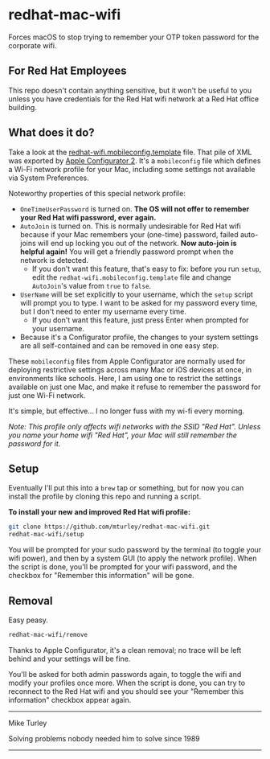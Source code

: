 # redhat-mac-wifi

Forces macOS to stop trying to remember your OTP token password for the corporate wifi.

## For Red Hat Employees

This repo doesn't contain anything sensitive, but it won't be useful to you unless you have credentials for the Red Hat wifi network at a Red Hat office building.

## What does it do?

Take a look at the [redhat-wifi.mobileconfig.template](https://github.com/mturley/redhat-mac-wifi/blob/master/config/redhat-wifi.mobileconfig.template) file. That pile of XML was exported by [Apple Configurator 2](https://itunes.apple.com/us/app/apple-configurator-2/id1037126344?mt=12). It's a `mobileconfig` file which defines a Wi-Fi network profile for your Mac, including some settings not available via System Preferences.

Noteworthy properties of this special network profile:

* `OneTimeUserPassword` is turned on. **The OS will not offer to remember your Red Hat wifi password, ever again.**
* `AutoJoin` is turned on. This is normally undesirable for Red Hat wifi because if your Mac remembers your (one-time) password, failed auto-joins will end up locking you out of the network. **Now auto-join is helpful again!** You will get a friendly password prompt when the network is detected.
  * If you don't want this feature, that's easy to fix: before you run `setup`, edit the `redhat-wifi.mobileconfig.template` file and change `AutoJoin`'s value from `true` to `false`.
* `UserName` will be set explicitly to your username, which the `setup` script will prompt you to type. I want to be asked for my password every time, but I don't need to enter my username every time.
  * If you don't want this feature, just press Enter when prompted for your username.
* Because it's a Configurator profile, the changes to your system settings are all self-contained and can be removed in one easy step.

These `mobileconfig` files from Apple Configurator are normally used for deploying restrictive settings across many Mac or iOS devices at once, in environments like schools. Here, I am using one to restrict the settings available on just one Mac, and make it refuse to remember the password for just one Wi-Fi network.

It's simple, but effective... I no longer fuss with my wi-fi every morning.

*Note: This profile only affects wifi networks with the SSID "Red Hat". Unless you name your home wifi "Red Hat", your Mac will still remember the password for it.*

## Setup

Eventually I'll put this into a `brew` tap or something, but for now you can install the profile by cloning this repo and running a script.

**To install your new and improved Red Hat wifi profile:**

```bash
git clone https://github.com/mturley/redhat-mac-wifi.git
redhat-mac-wifi/setup
```

You will be prompted for your sudo password by the terminal (to toggle your wifi power), and then by a system GUI (to apply the network profile). When the script is done, you'll be prompted for your wifi password, and the checkbox for "Remember this information" will be gone.

## Removal

Easy peasy.

```bash
redhat-mac-wifi/remove
```

Thanks to Apple Configurator, it's a clean removal; no trace will be left behind and your settings will be fine.

You'll be asked for both admin passwords again, to toggle the wifi and modify your profiles once more. When the script is done, you can try to reconnect to the Red Hat wifi and you should see your "Remember this information" checkbox appear again.

-----------

Mike Turley

Solving problems nobody needed him to solve since 1989

-----------
